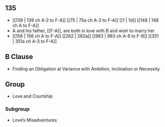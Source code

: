 ## 135
- [[139 | 139 ch A-2 to F-A]] [[75 | 75a ch A-3 to F-A]] [[1 | 1d]] [[148 | 148 ch A to F-A]] 
- A and his father, [[F-A]], are both in love with B and wish to marry her
- [[156 | 156 ch A to F-A]] [[282 | 282a]] [[983 | 983 ch A-8 to F-B]] [[351 | 351a ch A-3 to F-A]] 

## B Clause
- Finding an Obligation at Variance with Ambition, Inclination or Necessity

## Group
- Love and Courtship

### Subgroup
- Love’s Misadventures

